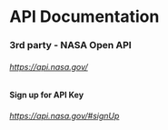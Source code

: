 # API Documentation

### 3rd party - NASA Open API
###### https://api.nasa.gov/
#### Sign up for API Key
###### https://api.nasa.gov/#signUp

